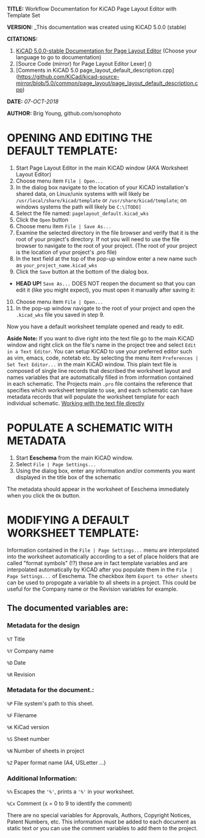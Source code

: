 **TITLE:** Workflow Documentation for KiCAD Page Layout Editor with Template Set

**VERSION:** _This documentation was created using KiCAD 5.0.0 (stable)

**CITATIONS:**

1. [KiCAD 5.0.0-stable Documentation for Page Layout Editor](http://docs.kicad-pcb.org/5.0.0/) (Choose your language to go to documentation)
2. [Source Code (mirror) for Page Layout Editor Lexer] ()
3. [Comments in KiCAD 5.0 page_layout_default_description.cpp] (https://github.com/KiCad/kicad-source-mirror/blob/5.0/common/page_layout/page_layout_default_description.cpp)

**DATE:** _07-OCT-2018_

**AUTHOR:** Brig Young, github.com/sonophoto

# OPENING AND EDITING THE DEFAULT TEMPLATE:

1. Start Page Layout Editor in the main KiCAD window (AKA Worksheet Layout Editor)
2. Choose menu item `File | Open...`
3. In the dialog box navigate to the location of your KiCAD installation's shared data, on Linux/unix systems with will likely be `/usr/local/share/kicad/template` or `/usr/share/kicad/template`; on windows systems the path will likely be `C:\[TODO]`
4. Select the file named: `pagelayout_default.kicad_wks`
5. Click the `Open` button
6. Choose menu item `File | Save As...`
7. Examine the selected directory in the file browser and verify that it is the root of your project's directory. If not you will need to use the file browser to navigate to the root of your project. (The root of your project is the location of your project's .pro file)
8. In the text field at the top of the pop-up window enter a new name such as `your_project_name.kicad_wks`
9. Click the `Save` button at the bottom of the dialog box.

* **HEAD UP!** `Save As...` DOES NOT reopen the document so that you can edit it (like you might expect), you must open it manually after saving it:

10. Choose menu item `File | Open...`
11. In the pop-up window navigate to the root of your project and open the `.kicad_wks` file you saved in step 9.

Now you have a default worksheet template opened and ready to edit.

**Aside Note:** If you want to dive right into the text file go to the main KiCAD window and right click on the file's name in the project tree and select `Edit in a Text Editor`. You can setup KiCAD to use your preferred editor such as vim, emacs, code, notetab etc. by selecting the menu item `Preferences | Set Text Editor...` in the main KiCAD window. This plain text file is composed of single line records that described the worksheet layout and names variables that are automatically filled in from information contained in each schematic. The Projects main `.pro` file contains the reference that specifies which worksheet template to use, and each schematic can have metadata records that will populate the worksheet template for each individual schematic. [Working with the text file directly](https://github.com/Sonophoto/KiCAD_docs/blob/master/worksheet_layout_editor/TextFormat.md)

# POPULATE A SCHEMATIC WITH METADATA
1. Start **Eeschema** from the main KiCAD window.
2. Select `File | Page Settings...`
3. Using the dialog box, enter any information and/or comments you want displayed in the title box of the schematic

The metadata should appear in the worksheet of Eeschema immediately when you click the `Ok` button.

# MODIFYING A DEFAULT WORKSHEET TEMPLATE:

Information contained in the `File | Page Settings...` menu are interpolated into the worksheet automatically according to a set of place holders that are called "format symbols" (!?) these are in fact template variables and are interpolated automatically by KiCAD after you populate them in the `File | Page Settings...` of Eeschema. The checkbox item `Export to other sheets` can be used to propogate a variable to all sheets in a project. This could be useful for the Company name or the Revision variables for example.

## The documented variables are:

### Metadata for the design

`%T` Title

`%Y` Company name

`%D` Date

`%R` Revision

### Metadata for the document.:

`%P` File system's path to this sheet.

`%F` Filename

`%K` KiCad version

`%S` Sheet number

`%N` Number of sheets in project

`%Z` Paper format name (A4, USLetter …)

### Additional Information:

`%%` Escapes the `'%'`, prints a `'%'` in your worksheet.

`%Cx` Comment (x = 0 to 9 to identify the comment)
    
There are no special variables for Approvals, Authors, Copyright Notices, Patent Numbers, etc. This information must be added to each document as static text or you can use the comment variables to add them to the project.





